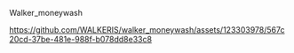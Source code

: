 Walker_moneywash

https://github.com/WALKERIS/walker_moneywash/assets/123303978/567c20cd-37be-481e-988f-b078dd8e33c8


